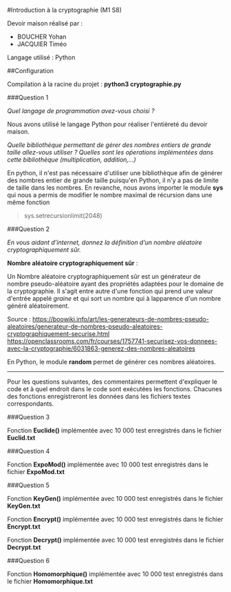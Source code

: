 #Introduction à la cryptographie (M1 S8)


Devoir maison réalisé par :
* BOUCHER Yohan
* JACQUIER Timéo


Langage utilisé : Python


##Configuration


Compilation à la racine du projet : **python3 cryptographie.py**


###Question 1

_Quel langage de programmation avez-vous choisi ?_

Nous avons utilisé le langage Python pour réaliser l'entièreté du devoir maison.

_Quelle bibliothèque permettant de gérer des nombres entiers de grande taille allez-vous utiliser ? Quelles sont les oṕerations implémentées dans cette bibliothèque (multiplication, addition,...)_

En python, il n'est pas nécessaire d'utiliser une bibliothèque afin de générer des nombres entier de grande taille puisqu'en Python, il n'y a pas de limite de taille dans les nombres. 
En revanche, nous avons importer le module **sys** qui nous a permis de modifier le nombre maximal de récursion dans une même fonction

> sys.setrecursionlimit(2048)

###Question 2

_En vous aidant d’internet, donnez la définition d’un nombre aléatoire cryptographiquement sûr._

**Nombre aléatoire cryptographiquement sûr** :

Un Nombre aléatoire cryptographiquement sûr est un générateur de nombre pseudo-aléatoire ayant des propriétés adaptées pour le domaine de la cryptographie. Il s'agit entre autre d'une fonction qui prend une valeur d'entrée appelé _graine_ et qui sort un nombre qui à lapparence d'un nombre généré aléatoirement.

Source : https://boowiki.info/art/les-generateurs-de-nombres-pseudo-aleatoires/generateur-de-nombres-pseudo-aleatoires-cryptographiquement-securise.html
https://openclassrooms.com/fr/courses/1757741-securisez-vos-donnees-avec-la-cryptographie/6031863-generez-des-nombres-aleatoires

En Python, le module **random** permet de générer ces nombres aléatoires.

---

Pour les questions suivantes, des commentaires permettent d'expliquer le code et à quel endroit dans le code sont exécutées les fonctions. Chacunes des fonctions enregistreront les données dans les fichiers textes correspondants.

###Question 3

Fonction **Euclide()** implémentée avec 10 000 test enregistrés dans le fichier **Euclid.txt**

###Question 4

Fonction **ExpoMod()** implémentée avec 10 000 test enregistrés dans le fichier **ExpoMod.txt**

###Question 5

Fonction **KeyGen()** implémentée avec 10 000 test enregistrés dans le fichier **KeyGen.txt**

Fonction **Encrypt()** implémentée avec 10 000 test enregistrés dans le fichier **Encrypt.txt**

Fonction **Decrypt()** implémentée avec 10 000 test enregistrés dans le fichier **Decrypt.txt**

###Question 6

Fonction **Homomorphique()** implémentée avec 10 000 test enregistrés dans le fichier **Homomorphique.txt**









